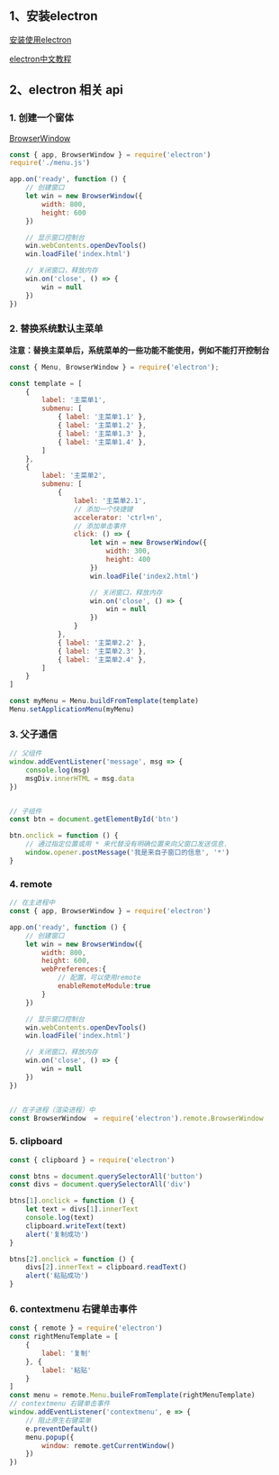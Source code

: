 ## 1、安装electron

[安装使用electron](https://www.cnblogs.com/sunshine-blog/p/9915222.html)

[electron中文教程](https://weishuai.gitbooks.io/electron-/content/)

## 2、electron 相关 api

### 1. 创建一个窗体

[BrowserWindow](https://weishuai.gitbooks.io/electron-/content/api/browser-window.html)

```javascript
const { app, BrowserWindow } = require('electron')
require('./menu.js')

app.on('ready', function () {
    // 创建窗口
    let win = new BrowserWindow({
        width: 800,
        height: 600
    })

    // 显示窗口控制台
    win.webContents.openDevTools()
    win.loadFile('index.html')

    // 关闭窗口，释放内存
    win.on('close', () => {
        win = null
    })
})
```

### 2. 替换系统默认主菜单

**注意：替换主菜单后，系统菜单的一些功能不能使用，例如不能打开控制台**

```javascript
const { Menu, BrowserWindow } = require('electron');

const template = [
    {
        label: '主菜单1',
        submenu: [
            { label: '主菜单1.1' },
            { label: '主菜单1.2' },
            { label: '主菜单1.3' },
            { label: '主菜单1.4' },
        ]
    },
    {
        label: '主菜单2',
        submenu: [
            {
                label: '主菜单2.1',
                // 添加一个快捷键
                accelerator: 'ctrl+n',
                // 添加单击事件
                click: () => {
                    let win = new BrowserWindow({
                        width: 300,
                        height: 400
                    })
                    win.loadFile('index2.html')

                    // 关闭窗口，释放内存
                    win.on('close', () => {
                        win = null
                    })
                }
            },
            { label: '主菜单2.2' },
            { label: '主菜单2.3' },
            { label: '主菜单2.4' },
        ]
    }
]

const myMenu = Menu.buildFromTemplate(template)
Menu.setApplicationMenu(myMenu)
```

### 3. 父子通信

```javascript
// 父组件
window.addEventListener('message', msg => {
    console.log(msg)
    msgDiv.innerHTML = msg.data
})


// 子组件
const btn = document.getElementById('btn')

btn.onclick = function () {
    // 通过指定位置或用 * 来代替没有明确位置来向父窗口发送信息.
    window.opener.postMessage('我是来自子窗口的信息', '*')
}
```

### 4. remote


```javascript
// 在主进程中
const { app, BrowserWindow } = require('electron')

app.on('ready', function () {
    // 创建窗口
    let win = new BrowserWindow({
        width: 800,
        height: 600,
        webPreferences:{
            // 配置，可以使用remote
            enableRemoteModule:true
        }
    })

    // 显示窗口控制台
    win.webContents.openDevTools()
    win.loadFile('index.html')

    // 关闭窗口，释放内存
    win.on('close', () => {
        win = null
    })
})


// 在子进程（渲染进程）中
const BrowserWindow  = require('electron').remote.BrowserWindow
```

### 5. clipboard

```javascript
const { clipboard } = require('electron')

const btns = document.querySelectorAll('button')
const divs = document.querySelectorAll('div')

btns[1].onclick = function () {
    let text = divs[1].innerText
    console.log(text)
    clipboard.writeText(text)
    alert('复制成功')
}

btns[2].onclick = function () {
    divs[2].innerText = clipboard.readText()
    alert('粘贴成功')
}
```

### 6. contextmenu 右键单击事件

```javascript
const { remote } = require('electron')
const rightMenuTemplate = [
    {
        label: '复制'
    }, {
        label: '粘贴'
    }
]
const menu = remote.Menu.buileFromTemplate(rightMenuTemplate)
// contextmenu 右键单击事件
window.addEventListener('contextmenu', e => {
    // 阻止原生右键菜单
    e.preventDefault()
    menu.popup({
        window: remote.getCurrentWindow()
    })
})
```

